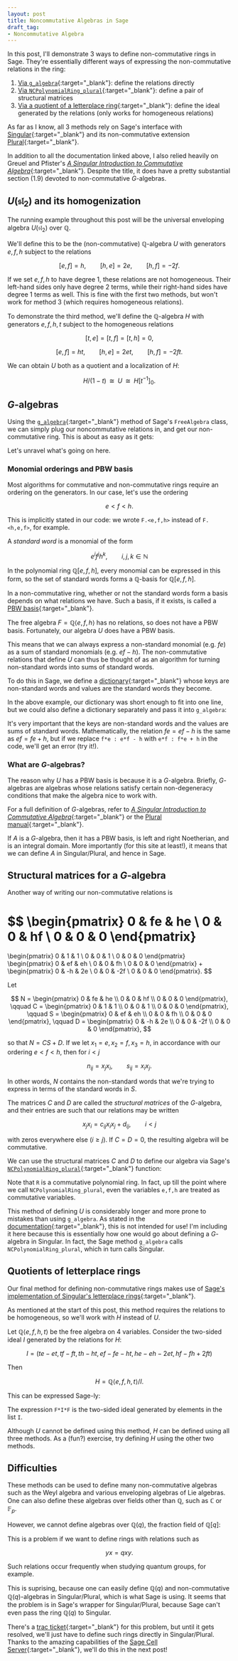 ```yaml
---
layout: post
title: Noncommutative Algebras in Sage
draft_tag: 
- Noncommutative Algebra
---
```


In this post, I'll demonstrate 3 ways to define non-commutative rings in Sage. They're essentially different ways of expressing the non-commutative relations in the ring:

  1. [Via `g_algebra`](http://doc.sagemath.org/html/en/reference/algebras/sage/algebras/free_algebra.html#sage.algebras.free_algebra.FreeAlgebra_generic.g_algebra){:target="_blank"}: define the relations directly
  1. [Via `NCPolynomialRing_plural`](http://www.sagemath.org/documentation/html/en/reference/polynomial_rings/sage/rings/polynomial/plural.html){:target="_blank"}: define a pair of structural matrices
  1. [Via a quotient of a letterplace ring](http://doc.sagemath.org/html/en/reference/rings/sage/rings/quotient_ring.html){:target="_blank"}: define the ideal generated by the relations (only works for homogeneous relations)
  
<!--more-->

As far as I know, all 3 methods rely on Sage's interface with [Singular](https://www.singular.uni-kl.de/index.php){:target="_blank"} and its non-commutative extension [Plural](https://www.singular.uni-kl.de/Manual/4-0-2/sing_469.htm){:target="_blank"}. 

In addition to all the documentation linked above, I also relied heavily on  Greuel and Pfister's [*A Singular Introduction to
Commutative Algebra*](http://www.cimpa-icpam.org/archivesecoles/20130130100834/singularbuch1-210.pdf){:target="_blank"}. Despite the title, it does have a pretty substantial section (1.9) devoted to non-commutative $G$-algebras.

## $U(\mathfrak{sl}_2)$ and its homogenization

The running example throughout this post will be the universal enveloping algebra $U(\mathfrak{sl}_2)$ over $\mathbb{Q}$. 

We'll define this to be the (non-commutative) $\mathbb{Q}$-algebra $U$ with generators $e,f,h$ subject to the relations

$$
[e,f] = h, \qquad [h,e] = 2e, \qquad [h,f] = -2f.
$$

If we set $e,f,h$ to have degree 1, these relations are not homogeneous. Their left-hand sides only have degree 2 terms, while their right-hand sides have degree 1 terms as well. This is fine with the first two methods, but won't work for method 3 (which requires homogeneous relations).

To demonstrate the third method, we'll define the $\mathbb{Q}$-algebra $H$ with generators $e,f,h,t$ subject to the homogeneous relations

$$
[t,e] = [t,f] = [t,h] = 0,
$$

$$
[e,f] = ht, \qquad [h,e] = 2et, \qquad [h,f] = -2ft.
$$

We can obtain $U$ both as a quotient and a localization of $H$:

$$
H/(1-t) \;\;\cong\;\; U \;\;\cong\;\; H[t^{-1}]_0.
$$

## $G$-algebras
Using the  [`g_algebra`](http://doc.sagemath.org/html/en/reference/algebras/sage/algebras/free_algebra.html#sage.algebras.free_algebra.FreeAlgebra_generic.g_algebra){:target="_blank"} method of Sage's `FreeAlgebra` class, we can simply plug our noncommutative relations in, and get our non-commutative ring. This is about as easy as it gets:

<div class="sage">
  <script type="text/x-sage">
F.<e,f,h> = FreeAlgebra(QQ,3)
U = F.g_algebra({f*e: e*f - h, h*e: e*h + 2*e, h*f: f*h-2*f})
U
  </script>
</div>

Let's unravel what's going on here.

### Monomial orderings and PBW basis
Most algorithms for commutative and non-commutative rings require an ordering on the generators. In our case, let's use the ordering

$$
e < f < h.
$$

This is implicitly stated in our code: we wrote `F.<e,f,h>` instead of `F.<h,e,f>`, for example.

A *standard word* is a monomial of the form

$$
e^if^jh^k, \qquad i,j,k \in \mathbb{N}
$$

In the polynomial ring $\mathbb{Q}[e,f,h]$, every monomial can be expressed in this form, so the set of standard words forms a $\mathbb{Q}$-basis for $\mathbb{Q}[e,f,h]$.

In a non-commutative ring, whether or not the standard words form a basis depends on what relations we have. Such a basis, if it exists, is called a [PBW basis](https://en.wikipedia.org/wiki/Poincar%C3%A9%E2%80%93Birkhoff%E2%80%93Witt_theorem){:target="_blank"}. 

The free algebra $F = \mathbb{Q}\langle e,f,h\rangle$ has no relations, so does not have a PBW basis. Fortunately, our algebra $U$ does have a PBW basis. 

This means that we can always express a non-standard monomial (e.g. $fe$) as a sum of standard monomials (e.g. $ef - h$). The non-commutative relations that define $U$ can thus be thought of as an algorithm for turning non-standard words into sums of standard words.

To do this in Sage, we define a [dictionary](https://docs.python.org/2/tutorial/datastructures.html#dictionaries){:target="_blank"} whose keys are non-standard words and values are the standard words they become.

In the above example, our dictionary was short enough to fit into one line, but we could also define a dictionary separately and pass it into `g_algebra`:

<div class="sage">
  <script type="text/x-sage">
F.<e,f,h> = FreeAlgebra(QQ,3)
 
U_relations = {
   f*e : e*f - h,
   h*e : e*h + 2*e,
   h*f : f*h - 2*f
}
 
U = F.g_algebra(U_relations)
U
   </script>
</div>

It's very important that the keys are non-standard words and the values are sums of standard words. Mathematically, the relation $fe = ef - h$ is the same as $ef = fe + h$, but if we replace `f*e : e*f - h` with `e*f : f*e + h` in the code, we'll get an error (try it!).

### What are $G$-algebras?
The reason why $U$ has a PBW basis is because it is a $G$-algebra. Briefly, $G$-algebras are algebras whose relations satisfy certain non-degeneracy conditions that make the algebra nice to work with. 

For a full definition of $G$-algebras, refer to [*A Singular Introduction to Commutative Algebra*](http://www.cimpa-icpam.org/archivesecoles/20130130100834/singularbuch1-210.pdf){:target="_blank"} or the [Plural manual](https://www.singular.uni-kl.de/Manual/4-0-2/sing_534.htm#SEC573){:target="_blank"}.

If $A$ is a $G$-algebra, then it has a PBW basis, is left and right Noetherian, and is an integral domain. More importantly (for this site at least!), it means that we can define $A$ in Singular/Plural, and hence in Sage.

## Structural matrices for a $G$-algebra
Another way of writing our non-commutative relations is

$$
\begin{pmatrix}
0 & fe & he \\
0 & 0  & hf \\
0 & 0 & 0
\end{pmatrix}
=
\begin{pmatrix}
0 & 1 & 1 \\
0 & 0 & 1 \\
0 & 0 & 0
\end{pmatrix}
\begin{pmatrix}
0 & ef & eh \\
0 & 0  & fh \\
0 & 0 & 0
\end{pmatrix}
+
\begin{pmatrix}
0 & -h & 2e \\
0 & 0  & -2f \\
0 & 0 & 0
\end{pmatrix}.
$$

Let

$$
N = \begin{pmatrix}
0 & fe & he \\
0 & 0  & hf \\
0 & 0 & 0
\end{pmatrix},
\qquad
C = \begin{pmatrix}
0 & 1 & 1 \\
0 & 0 & 1 \\
0 & 0 & 0
\end{pmatrix},
\qquad
S = \begin{pmatrix}
0 & ef & eh \\
0 & 0  & fh \\
0 & 0 & 0
\end{pmatrix},
\qquad
D = \begin{pmatrix}
0 & -h & 2e \\
0 & 0  & -2f \\
0 & 0 & 0
\end{pmatrix},
$$

so that $N = CS + D$. If we let $x_1 = e, x_2 = f, x_3 = h$, in accordance with our ordering $e < f < h$, then for $i < j$

$$
n_{ij} = x_j x_i, \qquad s_{ij} = x_i x_j.
$$

In other words, $N$ contains the non-standard words that we're trying to express in terms of the standard words in $S$. 

The matrices $C$ and $D$ are called the *structural matrices* of the $G$-algebra, and their entries are such that our relations may be written

$$
x_jx_i = c_{ij} x_i x_j  + d_{ij}, \qquad i < j
$$

with zeros everywhere else ($i \geq j$). If $C = D = 0$, the resulting algebra will be commutative.

We can use the structural matrices $C$ and $D$ to define our algebra via Sage's  [`NCPolynomialRing_plural`](http://www.sagemath.org/documentation/html/en/reference/polynomial_rings/sage/rings/polynomial/plural.html){:target="_blank"} function:

<div class="sage">
  <script type="text/x-sage">
from sage.rings.polynomial.plural import NCPolynomialRing_plural

R = QQ['e','f','h']
R.inject_variables()

C = matrix(R,3)
D = matrix(R,3)

C[0,1] = 1
C[0,2] = 1
C[1,2] = 1

D[0,1] = -h
D[0,2] = 2*e
D[1,2] = -2*f

show(C)
show(D)

U.<e,f,h> = NCPolynomialRing_plural(QQ, c = C, d = D, order = TermOrder('lex',3), category = Algebras(QQ))
U
  </script>
</div>

Note that `R` is a commutative polynomial ring. In fact, up till the point where we call `NCPolynomialRing_plural`, even the variables `e,f,h` are treated as commutative variables.

This method of defining $U$ is considerably longer and more prone to mistakes than using `g_algebra`. As stated in the [documentation](http://www.sagemath.org/documentation/html/en/reference/polynomial_rings/sage/rings/polynomial/plural.html){:target="_blank"}, this is not intended for use! I'm including it here because this is essentially how one would go about defining a $G$-algebra in Singular. In fact, the Sage method `g_algebra` calls `NCPolynomialRing_plural`, which in turn calls Singular. 

## Quotients of letterplace rings
Our final method for defining non-commutative rings makes use of [Sage's implementation of Singular's letterplace rings](http://doc.sagemath.org/html/en/reference/algebras/sage/algebras/letterplace/free_algebra_letterplace.html){:target="_blank"}. 

As mentioned at the start of this post, this method requires the relations to be homogeneous, so we'll work with $H$ instead of $U$. 

Let $\mathbb{Q}\langle e,f,h,t \rangle$ be the free algebra on 4 variables. Consider the two-sided ideal $I$ generated by the relations for $H$:

$$
I = (te - et, tf - ft, th - ht, ef - fe - ht, he - eh - 2et, hf - fh + 2ft)
$$

Then

$$
H = \mathbb{Q}\langle e,f,h,t \rangle/I.
$$

This can be expressed Sage-ly:

<div class="sage">
  <script type="text/x-sage">
F.<e,f,h,t> = FreeAlgebra(QQ, implementation='letterplace')

I = [
    t*e - e*t,
    t*f - f*t,
    t*h - h*t,
    e*f - f*e - h*t,
    h*e - e*h - 2*e*t,
    h*f - f*h + 2*f*t
]

H = F.quotient(F * I * F)
H
  </script>
</div>

The expression `F*I*F` is the two-sided ideal generated by elements in the list `I`.

Although $U$ cannot be defined using this method, $H$ can be defined using all three methods. As a (fun?) exercise, try defining $H$ using the other two methods.

## Difficulties
These methods can be used to define many non-commutative algebras such as the Weyl algebra and various enveloping algebras of Lie algebras. One can also define these algebras over fields other than $\mathbb{Q}$, such as $\mathbb{C}$ or $\mathbb{F}_p$.

However, we cannot define algebras over $\mathbb{Q}(q)$, the fraction field of $\mathbb{Q}[q]$:

<div class="sage">
  <script type="text/x-sage">
Qq =QQ['q'].fraction_field()
Qq.inject_variables()

F.<x,y> = FreeAlgebra(Qq,2)

F.g_algebra({y*x : q*x*y})  
  </script>
</div>

This is a problem if we want to define rings with relations such as

$$
yx = qxy.
$$

Such relations occur frequently when studying quantum groups, for example. 

This is suprising, because one can easily define $\mathbb{Q}(q)$ and non-commutative $\mathbb{Q}(q)$-algebras in Singular/Plural, which is what Sage is using. It seems that the problem is in Sage's wrapper for Singular/Plural, because Sage can't even pass the ring $\mathbb{Q}(q)$ to Singular. 

There's a [trac ticket](http://trac.sagemath.org/ticket/14886){:target="_blank"} for this problem, but until it gets resolved, we'll just have to define such rings directly in Singular/Plural. Thanks to the amazing capabilities of the [Sage Cell Server](https://sagecell.sagemath.org/){:target="_blank"}, we'll do this in the next post!
